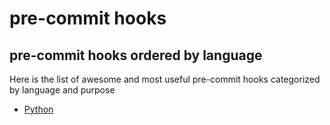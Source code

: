 # pre-commit hooks

## pre-commit hooks ordered by language

Here is the list of awesome and most useful pre-commit hooks categorized by language and purpose

* [Python](https://github.com/FluffyDietEngine/pre-commit-hooks-ordered/edit/main/python.md)
